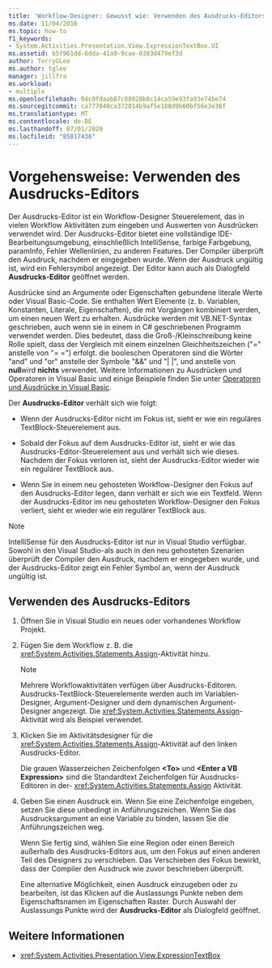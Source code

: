 ```yaml
---
title: 'Workflow-Designer: Gewusst wie: Verwenden des Ausdrucks-Editors'
ms.date: 11/04/2016
ms.topic: how-to
f1_keywords:
- System.Activities.Presentation.View.ExpressionTextBox.UI
ms.assetid: b5f961dd-6dda-41a9-9cae-0383d479ef3d
author: TerryGLee
ms.author: tglee
manager: jillfra
ms.workload:
- multiple
ms.openlocfilehash: 04c0fdaab87c88028b8c14ca59e93fa93e74be74
ms.sourcegitcommit: ca777040ca372014b9af5e188d9b60bf56e3e36f
ms.translationtype: MT
ms.contentlocale: de-DE
ms.lasthandoff: 07/01/2020
ms.locfileid: "85817436"
---
```

# <a name="how-to-use-the-expression-editor"></a>Vorgehensweise: Verwenden des Ausdrucks-Editors

Der Ausdrucks-Editor ist ein Workflow-Designer Steuerelement, das in vielen Workflow Aktivitäten zum eingeben und Auswerten von Ausdrücken verwendet wird. Der Ausdrucks-Editor bietet eine vollständige IDE-Bearbeitungsumgebung, einschließlich IntelliSense, farbige Farbgebung, paramInfo, Fehler Wellenlinien, zu anderen Features. Der Compiler überprüft den Ausdruck, nachdem er eingegeben wurde. Wenn der Ausdruck ungültig ist, wird ein Fehlersymbol angezeigt. Der Editor kann auch als Dialogfeld **Ausdrucks-Editor** geöffnet werden.

Ausdrücke sind an Argumente oder Eigenschaften gebundene literale Werte oder Visual Basic-Code. Sie enthalten Wert Elemente (z. b. Variablen, Konstanten, Literale, Eigenschaften), die mit Vorgängen kombiniert werden, um einen neuen Wert zu erhalten. Ausdrücke werden mit VB.NET-Syntax geschrieben, auch wenn sie in einem in C# geschriebenen Programm verwendet werden. Dies bedeutet, dass die Groß-/Kleinschreibung keine Rolle spielt, dass der Vergleich mit einem einzelnen Gleichheitszeichen ("=" anstelle von "= =") erfolgt. die booleschen Operatoren sind die Wörter "and" und "or" anstelle der Symbole "&&" und "| |", und anstelle von **null**wird **nichts** verwendet. Weitere Informationen zu Ausdrücken und Operatoren in Visual Basic und einige Beispiele finden Sie unter [Operatoren und Ausdrücke in Visual Basic](/previous-versions/visualstudio/visual-studio-2010/a1w3te48(v=vs.100)).

Der **Ausdrucks-Editor** verhält sich wie folgt:

- Wenn der Ausdrucks-Editor nicht im Fokus ist, sieht er wie ein reguläres TextBlock-Steuerelement aus.

- Sobald der Fokus auf dem Ausdrucks-Editor ist, sieht er wie das Ausdrucks-Editor-Steuerelement aus und verhält sich wie dieses. Nachdem der Fokus verloren ist, sieht der Ausdrucks-Editor wieder wie ein regulärer TextBlock aus.

- Wenn Sie in einem neu gehosteten Workflow-Designer den Fokus auf den Ausdrucks-Editor legen, dann verhält er sich wie ein Textfeld. Wenn der Ausdrucks-Editor im neu gehosteten Workflow-Designer den Fokus verliert, sieht er wieder wie ein regulärer TextBlock aus.

> [!NOTE]
> IntelliSense für den Ausdrucks-Editor ist nur in Visual Studio verfügbar. Sowohl in den Visual Studio-als auch in den neu gehosteten Szenarien überprüft der Compiler den Ausdruck, nachdem er eingegeben wurde, und der Ausdrucks-Editor zeigt ein Fehler Symbol an, wenn der Ausdruck ungültig ist.

## <a name="use-the-expression-editor"></a>Verwenden des Ausdrucks-Editors

1. Öffnen Sie in Visual Studio ein neues oder vorhandenes Workflow Projekt.

2. Fügen Sie dem Workflow z. B. die <xref:System.Activities.Statements.Assign>-Aktivität hinzu.

    > [!NOTE]
    > Mehrere Workflowaktivitäten verfügen über Ausdrucks-Editoren. Ausdrucks-TextBlock-Steuerelemente werden auch im Variablen-Designer, Argument-Designer und dem dynamischen Argument-Designer angezeigt. Die <xref:System.Activities.Statements.Assign>-Aktivität wird als Beispiel verwendet.

3. Klicken Sie im Aktivitätsdesigner für die <xref:System.Activities.Statements.Assign>-Aktivität auf den linken Ausdrucks-Editor.

     Die grauen Wasserzeichen Zeichenfolgen **\<To>** und **\<Enter a VB Expression>** sind die Standardtext Zeichenfolgen für Ausdrucks-Editoren in der- <xref:System.Activities.Statements.Assign> Aktivität.

4. Geben Sie einen Ausdruck ein. Wenn Sie eine Zeichenfolge eingeben, setzen Sie diese unbedingt in Anführungszeichen. Wenn Sie das Ausdrucksargument an eine Variable zu binden, lassen Sie die Anführungszeichen weg.

     Wenn Sie fertig sind, wählen Sie eine Region oder einen Bereich außerhalb des Ausdrucks-Editors aus, um den Fokus auf einen anderen Teil des Designers zu verschieben. Das Verschieben des Fokus bewirkt, dass der Compiler den Ausdruck wie zuvor beschrieben überprüft.

     Eine alternative Möglichkeit, einen Ausdruck einzugeben oder zu bearbeiten, ist das Klicken auf die Auslassungs Punkte neben dem Eigenschaftsnamen im Eigenschaften Raster. Durch Auswahl der Auslassungs Punkte wird der **Ausdrucks-Editor** als Dialogfeld geöffnet.

## <a name="see-also"></a>Weitere Informationen

- <xref:System.Activities.Presentation.View.ExpressionTextBox>
